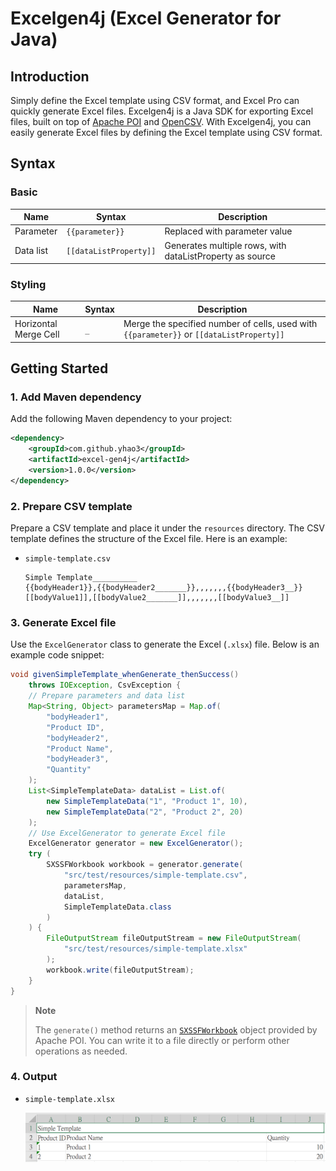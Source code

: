 # Excelgen4j (Excel Generator for Java)

## Introduction

Simply define the Excel template using CSV format, and Excel Pro can quickly generate Excel files.
Excelgen4j is a Java SDK for exporting Excel files, built on top of [Apache POI](https://poi.apache.org/) and [OpenCSV](https://opencsv.sourceforge.net/). With Excelgen4j, you can easily generate Excel files by defining the Excel template using CSV format.

## Syntax

### Basic

| Name      | Syntax                 | Description                                              |
| --------- | ---------------------- | -------------------------------------------------------- |
| Parameter | `{{parameter}}`        | Replaced with parameter value                            |
| Data list | `[[dataListProperty]]` | Generates multiple rows, with dataListProperty as source |

### Styling

| Name                  | Syntax | Description                                                                              |
| --------------------- | ------ | ---------------------------------------------------------------------------------------- |
| Horizontal Merge Cell | `_`    | Merge the specified number of cells, used with `{{parameter}}` or `[[dataListProperty]]` |

## Getting Started

### 1. Add Maven dependency

Add the following Maven dependency to your project:

```xml
<dependency>
    <groupId>com.github.yhao3</groupId>
    <artifactId>excel-gen4j</artifactId>
    <version>1.0.0</version>
</dependency>
```

### 2. Prepare CSV template

Prepare a CSV template and place it under the `resources` directory. The CSV template defines the structure of the Excel file. Here is an example:

-   `simple-template.csv`

    ```csv
    Simple Template__________
    {{bodyHeader1}},{{bodyHeader2_______}},,,,,,,{{bodyHeader3__}}
    [[bodyValue1]],[[bodyValue2_______]],,,,,,,[[bodyValue3__]]
    ```

### 3. Generate Excel file

Use the `ExcelGenerator` class to generate the Excel (`.xlsx`) file. Below is an example code snippet:

```java
void givenSimpleTemplate_whenGenerate_thenSuccess()
    throws IOException, CsvException {
    // Prepare parameters and data list
    Map<String, Object> parametersMap = Map.of(
        "bodyHeader1",
        "Product ID",
        "bodyHeader2",
        "Product Name",
        "bodyHeader3",
        "Quantity"
    );
    List<SimpleTemplateData> dataList = List.of(
        new SimpleTemplateData("1", "Product 1", 10),
        new SimpleTemplateData("2", "Product 2", 20)
    );
    // Use ExcelGenerator to generate Excel file
    ExcelGenerator generator = new ExcelGenerator();
    try (
        SXSSFWorkbook workbook = generator.generate(
            "src/test/resources/simple-template.csv",
            parametersMap,
            dataList,
            SimpleTemplateData.class
        )
    ) {
        FileOutputStream fileOutputStream = new FileOutputStream(
            "src/test/resources/simple-template.xlsx"
        );
        workbook.write(fileOutputStream);
    }
}

```

> **Note**
>
> The `generate()` method returns an [`SXSSFWorkbook`](https://poi.apache.org/apidocs/dev/org/apache/poi/xssf/streaming/SXSSFWorkbook.html) object provided by Apache POI.
> You can write it to a file directly or perform other operations as needed.

### 4. Output

-   `simple-template.xlsx`

    ![simple-template-output.png](simple-template-output.png)
